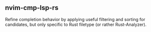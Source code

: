## nvim-cmp-lsp-rs

Refine completion behavior by applying useful filtering and sorting for candidates,
but only specific to Rust filetype (or rather Rust-Analyzer).

